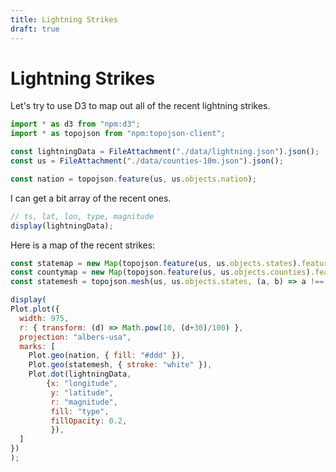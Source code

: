 ```yaml
---
title: Lightning Strikes
draft: true
---
```


# Lightning Strikes

Let's try to use D3 to map out all of the recent lightning strikes.

```js
import * as d3 from "npm:d3";
import * as topojson from "npm:topojson-client";
```



```js
const lightningData = FileAttachment("./data/lightning.json").json();
const us = FileAttachment("./data/counties-10m.json").json();
```
```js
const nation = topojson.feature(us, us.objects.nation);
```


I can get a bit array of the recent ones. 

```js
// ts, lat, lon, type, magnitude
display(lightningData);
```

Here is a map of the recent strikes: 
```js
const statemap = new Map(topojson.feature(us, us.objects.states).features.map(d => [d.id, d]));
const countymap = new Map(topojson.feature(us, us.objects.counties).features.map(d => [d.id, d]));
const statemesh = topojson.mesh(us, us.objects.states, (a, b) => a !== b);
```

```js
display(
Plot.plot({
  width: 975,
  r: { transform: (d) => Math.pow(10, (d+30)/100) },
  projection: "albers-usa",
  marks: [
    Plot.geo(nation, { fill: "#ddd" }),
    Plot.geo(statemesh, { stroke: "white" }),
    Plot.dot(lightningData, 
        {x: "longitude",
         y: "latitude",
         r: "magnitude",
         fill: "type",
         fillOpacity: 0.2,
         }),
  ]
})
);
```



